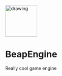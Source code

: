 <img src="https://github.com/BeapGroup/BeapEngine/assets/58127431/5d0ba802-9cee-4e4d-bb24-512815ca2ded" alt="drawing" width="100" height="100"/>

# BeapEngine
Really cool game engine
